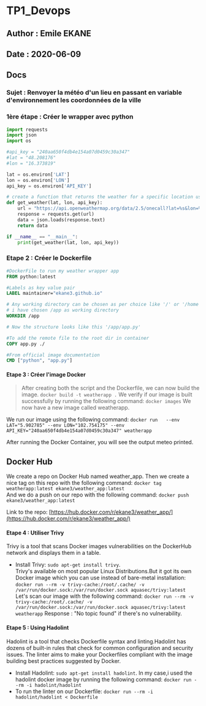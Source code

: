 # TP1_Devops
## Author : Emile EKANE
## Date : 2020-06-09

## Docs
### Sujet : Renvoyer la météo d'un lieu en passant en variable d'environnement les coordonnées de la ville  

### 1ère étape : Créer le wrapper avec python
```python
import requests
import json
import os

#api_key = "240aa650f4db4e154a07d0459c30a347"
#lat = "48.208176"
#lon = "16.373819"

lat = os.environ['LAT']
lon = os.environ['LON']
api_key = os.environ['API_KEY']

# create a function that returns the weather for a specific location using env lat and lon
def get_weather(lat, lon, api_key):
    url = "https://api.openweathermap.org/data/2.5/onecall?lat=%s&lon=%s&appid=%s&units=metric" % (lat, lon, api_key)
    response = requests.get(url)
    data = json.loads(response.text)
    return data

if __name__ == "__main__":
    print(get_weather(lat, lon, api_key))
```

### Etape 2 : Créer le Dockerfile
```dockerfile
#DockerFile to run my weather wrapper app
FROM python:latest

#Labels as key value pair
LABEL maintainer="ekane3.github.io"

# Any working directory can be chosen as per choice like '/' or '/home' etc
# i have chosen /app as working directory
WORKDIR /app

# Now the structure looks like this '/app/app.py'

#To add the remote file to the root dir in container
COPY app.py ./

#From official image documentation
CMD ["python", "app.py"]
```	
#### Etape 3 : Créer l'image Docker
> After creating  both the script and the Dockerfile, we can now build the image.
     `docker build -t weatherapp .`
We verify if our image is built successfully by running the following command:
        `docker images`
We now have a new image called weatherapp.

We run our image using the following command:
        `docker run  
--env LAT="5.902785" --env LON="102.754175" --env API_KEY="240aa650f4db4e154a07d0459c30a347" weatherapp`  


After running the Docker Container, you will see the output meteo printed.

## Docker Hub

We create a repo on Docker Hub named weather_app.
Then we create a nice tag on this repo with the following command:
        `docker tag weatherapp:latest ekane3/weather_app:latest`  
And we do a push on our repo with the following command:
        `docker push ekane3/weather_app:latest`  

Link to the repo: [https://hub.docker.com/r/ekane3/weather_app/](https://hub.docker.com/r/ekane3/weather_app/)

#### Etape 4 : Utiliser Trivy 

Trivy is a tool that scans Docker images vulnerabilities on the DockerHub network and displays them in a table.

* Install Trivy: `sudo apt-get install trivy`.    
Trivy's available on most popular Linux Distributions.But it got its own Docker image which you can use instead of bare-metal installation:  
        `docker run --rm -v trivy-cache:/root/.cache/ -v /var/run/docker.sock:/var/run/docker.sock aquasec/trivy:latest`  
Let's scan our image with the following command:
        `docker run --rm -v trivy-cache:/root/.cache/ -v /var/run/docker.sock:/var/run/docker.sock aquasec/trivy:latest weatherapp`
Response : "No topic found" if there's no vulnerability.

#### Etape 5 : Using Hadolint

Hadolint is a tool that checks Dockerfile syntax and linting.Hadolint has dozens of built-in rules that check for common configuration and security issues. The linter aims to make your Dockerfiles compliant with the image building best practices suggested by Docker.
* Install Hadolint: `sudo apt-get install hadolint`.
In my case,i used the hadolint docker image by running the following command: `docker run --rm -i hadolint/hadolint`
* To run the linter on our Dockerfile: `docker run --rm -i hadolint/hadolint < Dockerfile`